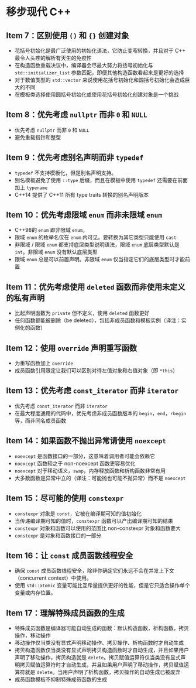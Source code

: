 # 移步现代 C++

## Item 7：区别使用 `()` 和 `{}` 创建对象

- 花括号初始化是最广泛使用的初始化语法，它防止变窄转换，并且对于 C++ 最令人头疼的解析有天生的免疫性
- 在构造函数重载决议中，编译器会尽最大努力将括号初始化与 `std::initializer_list` 参数匹配，即便其他构造函数看起来是更好的选择
- 对于数值类型的 `std::vector` 来说使用花括号初始化和圆括号初始化会造成巨大的不同
- 在模板类选择使用圆括号初始化或使用花括号初始化创建对象是一个挑战

## Item 8：优先考虑 `nullptr` 而非 `0` 和 `NULL`

- 优先考虑 `nullptr` 而非 `0` 和 `NULL`
- 避免重载指针和整型

## Item 9：优先考虑别名声明而非 `typedef`

- `typedef` 不支持模板化，但是别名声明支持。
- 别名模板避免了使用 `::type` 后缀，而且在模板中使用 `typedef` 还需要在前面加上 `typename`
- C++14 提供了 C++11 所有 type traits 转换的别名声明版本

## Item 10：优先考虑限域 `enum` 而非未限域 `enum`

- C++98的 `enum` 即非限域 `enum`。
- 限域 `enum` 的枚举名仅在 `enum` 内可见。要转换为其它类型只能使用 `cast`
- 非限域 / 限域 `enum` 都支持底层类型说明语法，限域 `enum` 底层类型默认是 `int`。非限域 `enum` 没有默认底层类型
- 限域 `enum` 总是可以前置声明。非限域 `enum` 仅当指定它们的底层类型时才能前置

## Item 11：优先考虑使用 `deleted` 函数而非使用未定义的私有声明

- 比起声明函数为 `private` 但不定义，使用 `deleted` 函数更好
- 任何函数都能被删除（be deleted），包括非成员函数和模板实例（译注：实例化的函数）

## Item 12：使用 `override` 声明重写函数

- 为重写函数加上 `override`
- 成员函数引用限定让我们可以区别对待左值对象和右值对象（即 `*this`）

## Item 13：优先考虑 `const_iterator` 而非 `iterator`

- 优先考虑 `const_iterator` 而非 `iterator`
- 在最大程度通用的代码中，优先考虑非成员函数版本的 `begin`，`end`，`rbegin` 等，而非同名成员函数

## Item 14：如果函数不抛出异常请使用 `noexcept`

- `noexcept` 是函数接口的一部分，这意味着调用者可能会依赖它
- `noexcept` 函数较之于 non-noexcept 函数更容易优化
- `noexcept` 对于移动语义，`swap`，内存释放函数和析构函数非常有用
- 大多数函数是异常中立的（译注：可能抛也可能不抛异常）而不是 `noexcept`

## Item 15：尽可能的使用 `constexpr`

- `constexpr` 对象是 `const`，它被在编译期可知的值初始化
- 当传递编译期可知的值时，`constexpr` 函数可以产出编译期可知的结果
- `constexpr` 对象和函数可以使用的范围比 non-constexpr 对象和函数要大
- `constexpr` 是对象和函数接口的一部分

## Item 16：让 `const` 成员函数线程安全

- 确保 `const` 成员函数线程安全，除非你确定它们永远不会在并发上下文（concurrent context）中使用。
- 使用 `std::atomic` 变量可能比互斥量提供更好的性能，但是它只适合操作单个变量或内存位置。

## Item 17：理解特殊成员函数的生成

- 特殊成员函数是编译器可能自动生成的函数：默认构造函数，析构函数，拷贝操作，移动操作
- 移动操作仅当类没有显式声明移动操作、拷贝操作、析构函数时才自动生成
- 拷贝构造函数仅当类没有显式声明拷贝构造函数时才自动生成，并且如果用户声明了移动操作，拷贝构造就是 `delete`。拷贝赋值运算符仅当类没有显式声明拷贝赋值运算符时才自动生成，并且如果用户声明了移动操作，拷贝赋值运算符就是 `delete`。当用户声明了析构函数，拷贝操作的自动生成已被废弃
- 成员函数模板不抑制特殊成员函数的生成
